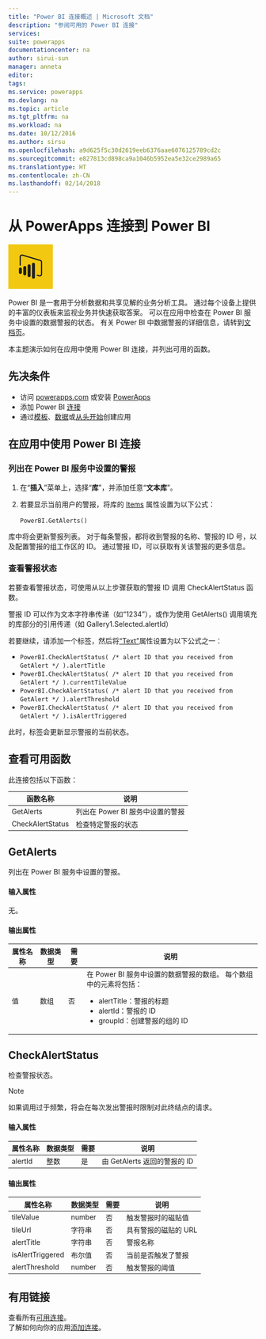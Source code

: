 ```yaml
---
title: "Power BI 连接概述 | Microsoft 文档"
description: "参阅可用的 Power BI 连接"
services: 
suite: powerapps
documentationcenter: na
author: sirui-sun
manager: anneta
editor: 
tags: 
ms.service: powerapps
ms.devlang: na
ms.topic: article
ms.tgt_pltfrm: na
ms.workload: na
ms.date: 10/12/2016
ms.author: sirsu
ms.openlocfilehash: a9d625f5c30d2619eeb6376aae6076125789cd2c
ms.sourcegitcommit: e827813cd898ca9a1046b5952ea5e32ce2989a65
ms.translationtype: HT
ms.contentlocale: zh-CN
ms.lasthandoff: 02/14/2018
---
```

# <a name="connect-to-power-bi-from-powerapps"></a>从 PowerApps 连接到 Power BI
![Power BI](./media/connection-powerbi/powerbiicon.png)

Power BI 是一套用于分析数据和共享见解的业务分析工具。 通过每个设备上提供的丰富的仪表板来监视业务并快速获取答案。 可以在应用中检查在 Power BI 服务中设置的数据警报的状态。 有关 Power BI 中数据警报的详细信息，请转到[文档页](https://https://docs.microsoft.com/power-bi/service-set-data-alerts)。

本主题演示如何在应用中使用 Power BI 连接，并列出可用的函数。

## <a name="prerequisites"></a>先决条件
* 访问 [powerapps.com](https://powerapps.com) 或安装 [PowerApps](http://aka.ms/powerappsinstall)
* 添加 Power BI [连接](https://powerapps.microsoft.com/tutorials/add-manage-connections/)
* 通过[模板](https://powerapps.microsoft.com/tutorials/get-started-test-drive/)、[数据](https://powerapps.microsoft.com/tutorials/get-started-create-from-data/)或[从头开始](https://powerapps.microsoft.com/tutorials/get-started-create-from-blank/)创建应用

## <a name="use-the-power-bi-connection-in-your-app"></a>在应用中使用 Power BI 连接
### <a name="list-the-alerts-that-youve-set-up-in-the-power-bi-service"></a>列出在 Power BI 服务中设置的警报
1. 在“**插入**”菜单上，选择“**库**”，并添加任意“**文本库**”。
2. 若要显示当前用户的警报，将库的 [Items](../controls/properties-core.md) 属性设置为以下公式：
   
   `PowerBI.GetAlerts()`

库中将会更新警报列表。 对于每条警报，都将收到警报的名称、警报的 ID 号，以及配置警报的组工作区的 ID。 通过警报 ID，可以获取有关该警报的更多信息。

### <a name="view-the-status-of-an-alert"></a>查看警报状态
若要查看警报状态，可使用从以上步骤获取的警报 ID 调用 CheckAlertStatus 函数。

警报 ID 可以作为文本字符串传递（如“1234”），或作为使用 GetAlerts() 调用填充的库部分的引用传递（如 Gallery1.Selected.alertId）

若要继续，请添加一个标签，然后将[“Text”](../controls/properties-core.md)属性设置为以下公式之一：

* `PowerBI.CheckAlertStatus( /* alert ID that you received from GetAlert */ ).alertTitle`
* `PowerBI.CheckAlertStatus( /* alert ID that you received from GetAlert */ ).currentTileValue`
* `PowerBI.CheckAlertStatus( /* alert ID that you received from GetAlert */ ).alertThreshold`
* `PowerBI.CheckAlertStatus( /* alert ID that you received from GetAlert */ ).isAlertTriggered`

此时，标签会更新显示警报的当前状态。

## <a name="view-the-available-functions"></a>查看可用函数
此连接包括以下函数：

| 函数名称 | 说明 |
| --- | --- |
| GetAlerts |列出在 Power BI 服务中设置的警报 |
| CheckAlertStatus |检查特定警报的状态 |

## <a name="getalerts"></a>GetAlerts
列出在 Power BI 服务中设置的警报。

#### <a name="input-properties"></a>输入属性
无。

#### <a name="output-properties"></a>输出属性
| 属性名称 | 数据类型 | 需要 | 说明 |
| --- | --- | --- | --- |
| 值 |数组 |否 |在 Power BI 服务中设置的数据警报的数组。 每个数组中的元素将包括： <ul><li>alertTitle：警报的标题</li><li>alertId：警报的 ID</li><li>groupId：创建警报的组的 ID</li></ul> |

## <a name="checkalertstatus"></a>CheckAlertStatus
检查警报状态。

> [!NOTE]
> 如果调用过于频繁，将会在每次发出警报时限制对此终结点的请求。

#### <a name="input-properties"></a>输入属性
| 属性名称 | 数据类型 | 需要 | 说明 |
| --- | --- | --- | --- |
| alertId |整数 |是 |由 GetAlerts 返回的警报的 ID |

#### <a name="output-properties"></a>输出属性
| 属性名称 | 数据类型 | 需要 | 说明 |
| --- | --- | --- | --- |
| tileValue |number |否 |触发警报时的磁贴值 |
| tileUrl |字符串 |否 |具有警报的磁贴的 URL |
| alertTitle |字符串 |否 |警报名称 |
| isAlertTriggered |布尔值 |否 |当前是否触发了警报 |
| alertThreshold |number |否 |触发警报的阈值 |

## <a name="helpful-links"></a>有用链接
查看所有[可用连接](../connections-list.md)。  
了解如何向你的应用[添加连接](../add-manage-connections.md)。

